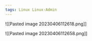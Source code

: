 ```yaml
---
tags: Linux Linux-Admin
---
```


![[Pasted image 20230406112618.png]]

![[Pasted image 20230406112658.png]]

